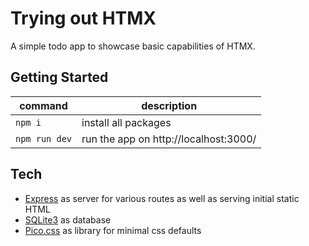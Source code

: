 # Trying out HTMX

A simple todo app to showcase basic capabilities of HTMX.

## Getting Started

| command       | description                           |
| ------------- | ------------------------------------- |
| `npm i`       | install all packages                  |
| `npm run dev` | run the app on http://localhost:3000/ |

## Tech

- [Express](https://expressjs.com/) as server for various routes as well as serving initial static HTML
- [SQLite3](https://www.sqlite.org/index.html) as database
- [Pico.css](https://picocss.com/) as library for minimal css defaults
